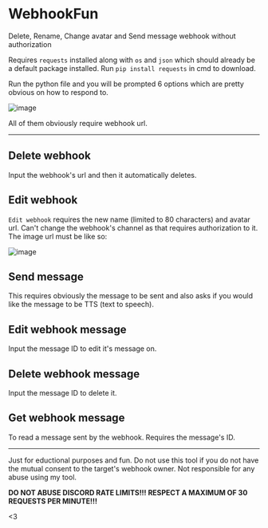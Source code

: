 # WebhookFun
Delete, Rename, Change avatar and Send message webhook without authorization

Requires `requests` installed along with `os` and `json` which should already be a default package installed.
Run `pip install requests` in cmd to download.

Run the python file and you will be prompted 6 options which are pretty obvious on how to respond to.

![image](https://user-images.githubusercontent.com/68619882/124368184-961bad00-dc2c-11eb-8dc6-418e0be4ba11.png)


All of them obviously require webhook url.

---

## Delete webhook
Input the webhook's url and then it automatically deletes.


## Edit webhook

`Edit webhook` requires the new name (limited to 80 characters) and avatar url. Can't change the webhook's channel as that requires authorization to it. 
The image url must be like so:

![image](https://user-images.githubusercontent.com/68619882/122314412-2300ff80-cee6-11eb-8f6d-a12ed15e8b83.png)


## Send message

This requires obviously the message to be sent and also asks if you would like the message to be TTS (text to speech).


## Edit webhook message

Input the message ID to edit it's message on.


## Delete webhook message

Input the message ID to delete it.


## Get webhook message

To read a message sent by the webhook. Requires the message's ID.

---

Just for eductional purposes and fun. Do not use this tool if you do not have the mutual consent to the target's webhook owner.
Not responsible for any abuse using my tool.

**DO NOT ABUSE DISCORD RATE LIMITS!!! RESPECT A MAXIMUM OF 30 REQUESTS PER MINUTE!!!**

<3
